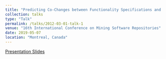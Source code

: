 ```yaml
---
title: "Predicting Co-Changes between Functionality Specifications and Source Code in Behavior Driven Development "
collection: talks
type: "Talk"
permalink: /talks/2012-03-01-talk-1
venue: "16th International Conference on Mining Software Repositories"
date: 2019-05-07
location: "Montreal, Canada"
---
```

[Presentation Slides](https://aidanby.github.io/files/MSR.pptx)
